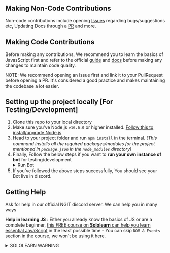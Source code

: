 ## Making Non-Code Contributions

Non-code contributions include opening [Issues](https://github.com/NGIT-Open-Source/discord-bot/issues) regarding bugs/suggestions etc, Updating Docs through a [PR](https://github.com/NGIT-Open-Source/discord-bot/pulls) and more.

## Making Code Contributions

Before making any contributions, We recommend you to learn the basics of JavasScript first and refer to the official [guide](https://discordjs.guide/#before-you-begin) and [docs](https://discord.js.org/#/docs/main/stable/general/welcome) before making any changes to maintain code quality.


NOTE: We recommend opening an Issue first and link it to your PullRequest before opening a PR. It's considered a good practice and makes maintaining the codebase a lot easier.

## Setting up the project locally [For Testing/Development]

 1. Clone this repo to your local directory
 2. Make sure you've Node.js `v16.6.0` or higher installed. [Follow this to install/upgrade Node.js](https://discordjs.guide/preparations/#installing-node-js)
 3. Head to your project folder and run `npm install` in the terminal. *(This command installs all the required packages/modules for the project mentioned in `package.json` in the `node_modules` directory)*
 4. Finally, Follow the below steps if you want to **run your own instance of bot** for testing/development <details><summary>Run Bot</summary>
    1. Edit the values in `config.json.example` (Default values in it will guide you in editing) and finally rename it to `config.json`
       - MAKE SURE NOT TO REVEAL YOUR TOKENS/SECRETS FROM `config.json` ANYWHERE ELSE
       - Get the tokens/ids from discord dev portal. We recommend following Discord.js official docs
    2. Run `node index.js` in the terminal to start your instance of bot
    </details>
 5. If you've followed the above steps successfully, You should see your Bot live in discord. 

## Getting Help

Ask for help in our official NGIT discord server. We can help you in many ways 

**Help in learning JS** : Either you already know the basics of JS or are a complete beginner, [this FREE course on **Sololearn** can help you learn essential JavaScript](https://www.sololearn.com/learning/1024) in the least possible time - You can skip `DOM & Events` section in the course, we won't be using it here.<details><summary>SOLOLEARN WARNING</summary>The **Sololearn** course isn't practice-oriented, so make sure you also practice in your local setup while learning on Sololearn.</details>